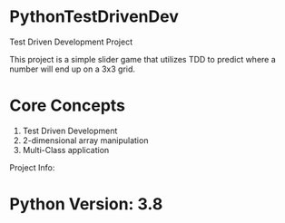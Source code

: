 # PythonTestDrivenDev
Test Driven Development Project

This project is a simple slider game that utilizes
TDD to predict where a number will end up on a 3x3
grid.

# Core Concepts
1.  Test Driven Development
2.  2-dimensional array manipulation
3.  Multi-Class application

Project Info:

# Python Version: 3.8
